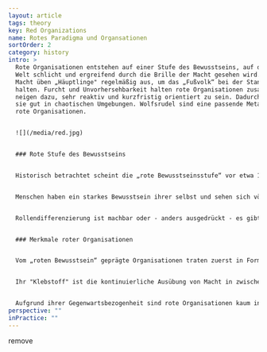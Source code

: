 ```yaml
---
layout: article
tags: theory
key: Red Organizations
name: Rotes Paradigma und Organsationen
sortOrder: 2
category: history
intro: >
  Rote Organisationen entstehen auf einer Stufe des Bewusstseins, auf der die
  Welt schlicht und ergreifend durch die Brille der Macht gesehen wird. Diese
  Macht üben „Häuptlinge" regelmäßig aus, um das „Fußvolk“ bei der Stange zu
  halten. Furcht und Unvorhersehbarkeit halten rote Organisationen zusammen. Sie
  neigen dazu, sehr reaktiv und kurzfristig orientiert zu sein. Dadurch gedeihen
  sie gut in chaotischen Umgebungen. Wolfsrudel sind eine passende Metapher für
  rote Organisationen.


  ![](/media/red.jpg)


  ### Rote Stufe des Bewusstseins


  Historisch betrachtet scheint die „rote Bewusstseinsstufe“ vor etwa 10.000 Jahren entstanden zu sein und die ersten Stammesfürstentümer und Ur-Reiche hervorgebracht zu haben. Zu dieser Zeit bildeten sich auch erste Organisationsformen.


  Menschen haben ein starkes Bewusstsein ihrer selbst und sehen sich völlig separat von anderen und von der Welt. Diese Erkenntnis ist beängstigend und der Tod real. *Wenn ich nur ein kleiner Teil bin, getrennt vom Ganzen, könnte ich leiden oder sterben.* Die Welt wird als gefährlicher Ort wahrgenommen, an dem die Erfüllung der eigenen Bedürfnisse davon abhängt, dass man stark und zäh ist. Die Währung der Welt ist Macht. *Wenn ich mächtiger bin als du, kann ich verlangen, dass meine Bedürfnisse befriedigt werden. Wenn du mächtiger bist als ich, werde ich mich unterwerfen in der Hoffnung, dass du dich um mich kümmerst.* Das emotionale Spektrum ist eher einfach gestrickt, und Menschen drücken ihre Bedürfnisse vor allem durch Wutanfälle und Gewalt aus. Selbst wenn sich Führungspersönlichkeiten der Gefühle anderer Menschen bewusst sind, so sind diese nicht wichtig. Die Orientierung ist meistens auf die Gegenwart ausgerichtet (*ich will es, und zwar jetzt*), aber diese Impulsivität kann sich durch einfache Macht-, Manipulations- oder Unterwerfungsstrategien in die Zukunft ausdehnen. Einfache kausale Beziehungen wie Belohnungen und Bestrafungen werden verstanden. Das Denken ist von polaren Gegensätzen geprägt, was zu einer schwarz-weißen Weltsicht führt (z.B. stark/schwach, mein Weg/dein Weg).


  Rollendifferenzierung ist machbar oder - anders ausgedrückt - es gibt eine sinnvolle Arbeitsteilung. Auf der einen Seite der Häuptling, auf der anderen die Soldaten. Sklaverei entsteht in großem Umfang, da nun einzelne Aufgaben an Feinde benachbarter Stämme vergeben werden können, die besiegt und gefangen genommen wurden. Historisch gesehen hat dies zu Stammesfürstentümern mit einer Herrschaft über Hunderte oder sogar Tausende von Menschen geführt. Rote Funktionsweisen finden sich auch heute noch bei Erwachsenen in vielen Stammesgesellschaften der Welt und in unterprivilegierten Gebieten inmitten entwickelter Gesellschaften. Jedes Paradigma hat einen Kontext, in den es am besten passt. So eignet sich das rote Paradigma hervorragend für feindliche Umgebungen: Kampfgebiete, Bürgerkriege, gescheiterte Staaten, Gefängnisse oder gewalttätige Stadtviertel.


  ### Merkmale roter Organisationen


  Vom „roten Bewusstsein“ geprägte Organisationen traten zuerst in Form kleiner, erobernder Armeen auf, als die mächtigeren Stammesfürstentümer zu Ur-Imperien heranwuchsen. Sie sind auch heute noch in Form von Straßenbanden und Mafias zu finden. Die heutigen roten Organisationen übernehmen Werkzeuge und Ideen aus der Moderne. Man denke nur an den Einsatz von Waffen und Informationstechnologie durch das organisierte Verbrechen. Aber ihre Strukturen und Praktiken basieren größtenteils immer noch auf dem roten Paradigma.


  Ihr "Klebstoff" ist die kontinuierliche Ausübung von Macht in zwischenmenschlichen Beziehungen. Wolfsrudel sind eine gute Metapher: Ähnlich wie der Leitwolf bei Bedarf Macht ausübt, um seinen Status innerhalb des Rudels zu sichern, muss das Oberhaupt einer roten Organisation überwältigende Macht demonstrieren und andere seinem Willen unterwerfen, um seine Position zu halten. Sobald diese Macht in Frage gestellt wird, wagt jemand anderes den Umsturz. Um ein gewisses Maß an Stabilität zu gewährleisten, umgibt sich die Anführerin mit in der Regel loyaleren Familienmitgliedern und erkauft sich deren Treue durch Teilung der Beute. Jedes Mitglied der engen Garde kümmert sich wiederum um die eigenen Leute und hält sie bei der Stange. Es gibt keine formale Hierarchie oder Titel. Aus diesen Gründen lassen sich rote Organisationen kaum skalieren. Sie schaffen es selten, Leute in der Reihe zu halten, die mehr als drei oder vier Grade vom Oberhaupt entfernt sind. Rote Organisationen können zwar extrem mächtig sein (vor allem in feindseligen Umgebungen, in denen nachfolgende Organisationsformen zusammenbrechen würden), sie sind jedoch an sich fragil aufgrund des impulsiven Wesens der Menschen (*ich will es, also nehme ich es*). Das Oberhaupt muss regelmäßig öffentlich bestrafen und Grausamkeit demonstrieren, da nur Angst und Unterwerfung die Organisation vor dem Zerfall bewahren. Mythische Geschichten über seine absolute Macht halten das Fußvolk davon ab, nach Höherem zu streben.


  Aufgrund ihrer Gegenwartsbezogenheit sind rote Organisationen kaum in der Lage, zu planen und Strategien zu entwickeln; sie reagieren jedoch sehr schnell auf neue Bedrohungen und Chancen, die sie rücksichtslos verfolgen. Sie eignen sich daher gut für chaotische Umgebungen (Bürgerkriege oder gescheiterte Staaten), können jedoch in stabilen Umgebungen, wo Planung und Strategie möglich sind, kaum komplexe Ergebnisse erzielen.
perspective: ""
inPractice: ""
---
```

   remove
